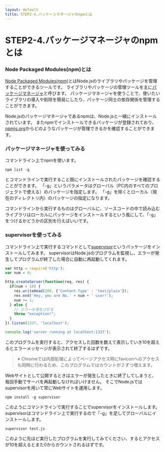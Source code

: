 ```yaml
---
layout: default
title: STEP2-4.パッケージマネージャのnpmとは
---
```

# STEP2-4.パッケージマネージャのnpmとは

### Node Packaged Modules(npm)とは
[Node Packaged Modules(npm)](https://www.npmjs.org/)とはNode.jsのライブラリやパッケージを管理することができるツールです。
ライブラリやパッケージの管理ツールを主に[パッケージマネージャ](http://ja.wikipedia.org/wiki/パッケージ管理システム)と呼びます。
パッケージマネージャを使うことで、使いたいライブラリの導入や削除を簡易にしたり、パッケージ同士の依存関係を管理することができます。

Node.jsのパッケージマネージャであるnpmは、Node.jsと一緒にインストールされています。
またnpmでインストールできるパッケージが登録されており、[npmjs.org](https://www.npmjs.org/)からどのようなパッケージが管理できるかを確認することができます。

### パッケージマネージャを使ってみる
コマンドライン上でnpmを使います。

```
npm list -g
```
とコマンドラインで実行すること既にインストールされたパッケージを確認することができます。
「-g」というパラメータはグローバル（PC内のすべてのプロジェクトで使える）のパッケージを指定します。
「-g」を除くとローカル（現在のディレクトリ内）のパッケージの指定になります。

コマンドラインから実行するものはグローバルに、ソースコードの中で読み込むライブラリはローカルにパッケージをインストールするという風にして、「-g」をつけるかどうかの区別を行えばいいです。

### supervisorを使ってみる
コマンドライン上で実行するコマンドとして[supervisor](https://www.npmjs.org/package/supervisor)というパッケージをインストールしてみます。
supervisorはNode.jsのプログラムを監視し、エラーが発生してプログラムが終了した場合に自動に再起動してくれます。

```js
var http = require('http');
var num = 0;

http.createServer(function(req, res) {
  if(num < 10) {
    res.writeHead(200, {'Content-Type' : 'text/plain'});
    res.end('Hey, you are No.' + num + ' user!');
    num += 1;
  } else {
    // エラーを発生させる
    throw "exception!";
  }
}).listen(1337, 'localhost');

console.log('server running at localhost:1337');
```
このプログラムを実行すると、アクセスした回数を数えて表示していき10を超えるとエラーメッセージが表示されて終了するはずです。

> ※ Chromeでは内部処理によってページアクセス時にfaviconへのアクセスも同時に行わるため、このプログラムではカウントが２ずつ増えます。

Webサイトとして公開するときはエラーが発生したときに終了してしまうと、毎回手動でサーバを再起動しなければいけません。
そこでNode.jsではsupervisorを用いて常にWebサイトを運用します。

```
npm install -g supervisor
```
このようにコマンドラインで実行することでsupervisorをインストールします。
supervisorはコマンドライン上で実行するので「-g」を足してグローバルにインストールします。

```
supervisor test.js
```
このように先ほど実行したプログラムを実行してみてください、するとアクセスが10を超えるとまた0からカウントされるはずです。
